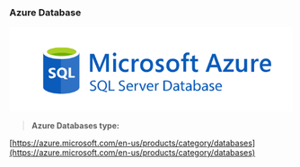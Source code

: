 ### Azure Database

![image-20231006140639783](../img/image-20231006140639783.png)

> **Azure Databases type:**

[https://azure.microsoft.com/en-us/products/category/databases](https://azure.microsoft.com/en-us/products/category/databases)

